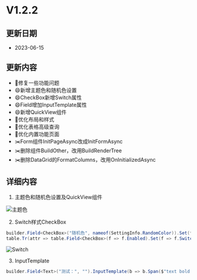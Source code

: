 # V1.2.2

## 更新日期

- 2023-06-15

## 更新内容

- 🐛修复一些功能问题
- 😄新增主题色和随机色设置
- 😄CheckBox新增Switch属性
- 😄Field增加InputTemplate属性
- 😄新增QuickView组件
- 🔨优化布局和样式
- 🔨优化表格高级查询
- 🔨优化内置功能页面
- ✂️Form组件InitPageAsync改成InitFormAsync
- ✂️删除组件BuildOther，改用BuildRenderTree
- ✂️删除DataGrid的FormatColumns，改用OnInitializedAsync

## 详细内容

1. 主题色和随机色设置及QuickView组件

![主题色](https://foruda.gitee.com/images/1688100304121739866/7481f717_14334.png "屏幕截图")

2. Switch样式CheckBox

```csharp
builder.Field<CheckBox>("随机色", nameof(SettingInfo.RandomColor)).Set(f => f.Switch, true).Build();
table.Tr(attr => table.Field<CheckBox>(f => f.Enabled).Set(f => f.Switch, true).Build());
```

![Switch](https://foruda.gitee.com/images/1688100250954402426/b4dd6300_14334.png "屏幕截图")

3. InputTemplate

```csharp
builder.Field<Text>("测试：", "").InputTemplate(b => b.Span($"text bold {style}", status)).Build();
```

